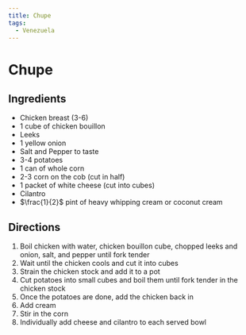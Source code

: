 ```yaml
---
title: Chupe
tags:
  - Venezuela
---
```


# Chupe


## Ingredients
- Chicken breast (3-6)
- 1 cube of chicken bouillon
- Leeks
- 1 yellow onion
- Salt and Pepper to taste
- 3-4 potatoes
- 1 can of whole corn
- 2-3 corn on the cob (cut in half)
- 1 packet of white cheese (cut into cubes)
- Cilantro
- $\frac{1}{2}$ pint of heavy whipping cream or coconut cream

## Directions
1. Boil chicken with water, chicken bouillon cube, chopped leeks and onion, salt, and pepper until fork tender
2. Wait until the chicken cools and cut it into cubes
3. Strain the chicken stock and add it to a pot
4. Cut potatoes into small cubes and boil them until fork tender in the chicken stock
5. Once the potatoes are done, add the chicken back in
6. Add cream
7. Stir in the corn 
8. Individually add cheese and cilantro to each served bowl

